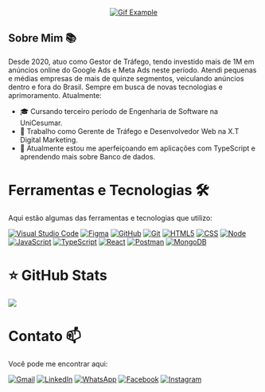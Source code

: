 <p align="center">
  <a href="https://camo.githubusercontent.com/b3ce8fcb16b1cd0ac29fd3772d599bc62587f919aeb0e00e88344ebfd54b569c/68747470733a2f2f692e696d6775722e636f6d2f4136625747466c2e676966">
    <img src="https://camo.githubusercontent.com/b3ce8fcb16b1cd0ac29fd3772d599bc62587f919aeb0e00e88344ebfd54b569c/68747470733a2f2f692e696d6775722e636f6d2f4136625747466c2e676966" alt="Gif Example">
  </a>
</p>

## Sobre Mim 📚

[](https://github.com/Icarolordes-dev/Icarolordes-dev#sobre-mim-)

Desde 2020, atuo como Gestor de Tráfego, tendo investido mais de 1M em anúncios online do Google Ads e Meta Ads neste período. Atendi pequenas e médias empresas de mais de quinze segmentos, veiculando anúncios dentro e fora do Brasil. Sempre em busca de novas tecnologias e aprimoramento. Atualmente:

- 🎓 Cursando terceiro período de Engenharia de Software na UniCesumar.
- 💼 Trabalho como Gerente de Tráfego e Desenvolvedor Web na X.T Digital Marketing.
- 🌱 Atualmente estou me aperfeiçoando em aplicações com TypeScript e aprendendo mais sobre Banco de dados.

# Ferramentas e Tecnologias 🛠️

[](https://github.com/Icarolordes-dev/Icarolordes-dev#ferramentas-e-tecnologias-%EF%B8%8F)

Aqui estão algumas das ferramentas e tecnologias que utilizo:

[![Visual Studio Code](https://camo.githubusercontent.com/e0da8f5240a86498f16767244eabe51079fe8626f13c479a43b4b64ac2ffa05e/68747470733a2f2f696d672e736869656c64732e696f2f62616467652f2d56697375616c25323053747564696f253230436f64652d3333333333333f7374796c653d666c6174266c6f676f3d76697375616c2d73747564696f2d636f6465266c6f676f436f6c6f723d303037414343)](https://camo.githubusercontent.com/e0da8f5240a86498f16767244eabe51079fe8626f13c479a43b4b64ac2ffa05e/68747470733a2f2f696d672e736869656c64732e696f2f62616467652f2d56697375616c25323053747564696f253230436f64652d3333333333333f7374796c653d666c6174266c6f676f3d76697375616c2d73747564696f2d636f6465266c6f676f436f6c6f723d303037414343) [![Figma](https://camo.githubusercontent.com/44a3d91809924f986cc6cb36feb8b0b6c31d4d3bde4b79888840a0e4bba3fe48/68747470733a2f2f696d672e736869656c64732e696f2f62616467652f2d4669676d612d3333333333333f7374796c653d666c6174266c6f676f3d6669676d61266c6f676f436f6c6f723d303037414343)](https://camo.githubusercontent.com/44a3d91809924f986cc6cb36feb8b0b6c31d4d3bde4b79888840a0e4bba3fe48/68747470733a2f2f696d672e736869656c64732e696f2f62616467652f2d4669676d612d3333333333333f7374796c653d666c6174266c6f676f3d6669676d61266c6f676f436f6c6f723d303037414343) [![GitHub](https://camo.githubusercontent.com/abbb966b6e9da13ae88304c28c53ea42a6ff948f9be2753445f008b0ad7e8f6d/68747470733a2f2f696d672e736869656c64732e696f2f62616467652f2d4769744875622d3333333333333f7374796c653d666c6174266c6f676f3d676974687562)](https://camo.githubusercontent.com/abbb966b6e9da13ae88304c28c53ea42a6ff948f9be2753445f008b0ad7e8f6d/68747470733a2f2f696d672e736869656c64732e696f2f62616467652f2d4769744875622d3333333333333f7374796c653d666c6174266c6f676f3d676974687562) [![Git](https://camo.githubusercontent.com/03ffb2569aad0ebb1f6cbf48a97bc02b46b3f93a6503e2f442f77877b0d91b5c/68747470733a2f2f696d672e736869656c64732e696f2f62616467652f2d4769742d3333333333333f7374796c653d666c6174266c6f676f3d676974)](https://camo.githubusercontent.com/03ffb2569aad0ebb1f6cbf48a97bc02b46b3f93a6503e2f442f77877b0d91b5c/68747470733a2f2f696d672e736869656c64732e696f2f62616467652f2d4769742d3333333333333f7374796c653d666c6174266c6f676f3d676974) [![HTML5](https://camo.githubusercontent.com/272d0761cd3bbac5e3cf14bb34cb474af265057dfa7f5af61efeeb9980eda12c/68747470733a2f2f696d672e736869656c64732e696f2f62616467652f2d48544d4c352d3333333333333f7374796c653d666c6174266c6f676f3d48544d4c35)](https://camo.githubusercontent.com/272d0761cd3bbac5e3cf14bb34cb474af265057dfa7f5af61efeeb9980eda12c/68747470733a2f2f696d672e736869656c64732e696f2f62616467652f2d48544d4c352d3333333333333f7374796c653d666c6174266c6f676f3d48544d4c35) [![CSS](https://camo.githubusercontent.com/7d87678018743408af4b8d38ace19b8006c324e67fd2d4800f2baec7ada3c418/68747470733a2f2f696d672e736869656c64732e696f2f62616467652f2d4353532d3333333333333f7374796c653d666c6174266c6f676f3d43535333266c6f676f436f6c6f723d313537324236)](https://camo.githubusercontent.com/7d87678018743408af4b8d38ace19b8006c324e67fd2d4800f2baec7ada3c418/68747470733a2f2f696d672e736869656c64732e696f2f62616467652f2d4353532d3333333333333f7374796c653d666c6174266c6f676f3d43535333266c6f676f436f6c6f723d313537324236) [![Node](https://camo.githubusercontent.com/62a847db75120ad782ac4c0d5d2c86476586fe127e3b9a355c38e5aa85623ae1/68747470733a2f2f696d672e736869656c64732e696f2f62616467652f2d4e6f64652e6a732d3333333333333f7374796c653d666c6174266c6f676f3d6e6f64652e6a73)](https://camo.githubusercontent.com/62a847db75120ad782ac4c0d5d2c86476586fe127e3b9a355c38e5aa85623ae1/68747470733a2f2f696d672e736869656c64732e696f2f62616467652f2d4e6f64652e6a732d3333333333333f7374796c653d666c6174266c6f676f3d6e6f64652e6a73) [![JavaScript](https://camo.githubusercontent.com/849a6060207020da1289e5e796ab5313646ae5cac8a6bee756d8d55f59efa19f/68747470733a2f2f696d672e736869656c64732e696f2f62616467652f2d4a6176615363726970742d3333333333333f7374796c653d666c6174266c6f676f3d6a617661736372697074)](https://camo.githubusercontent.com/849a6060207020da1289e5e796ab5313646ae5cac8a6bee756d8d55f59efa19f/68747470733a2f2f696d672e736869656c64732e696f2f62616467652f2d4a6176615363726970742d3333333333333f7374796c653d666c6174266c6f676f3d6a617661736372697074) [![TypeScript](https://camo.githubusercontent.com/42b617048b13a26569cfc73fc2829a019c365fc3b01a2ba08ca2793fd28cc0d9/68747470733a2f2f696d672e736869656c64732e696f2f62616467652f2d747970657363726970742d3333333333333f7374796c653d666c6174266c6f676f3d74797065736372697074)](https://camo.githubusercontent.com/42b617048b13a26569cfc73fc2829a019c365fc3b01a2ba08ca2793fd28cc0d9/68747470733a2f2f696d672e736869656c64732e696f2f62616467652f2d747970657363726970742d3333333333333f7374796c653d666c6174266c6f676f3d74797065736372697074) [![React](https://camo.githubusercontent.com/7c93bbc57eb6905b1ed71e40e206bfd9c36cbdcb400d2f9c5c4a3dbf9a188b42/68747470733a2f2f696d672e736869656c64732e696f2f62616467652f2d52656163742d3333333333333f7374796c653d666c6174266c6f676f3d7265616374)](https://camo.githubusercontent.com/7c93bbc57eb6905b1ed71e40e206bfd9c36cbdcb400d2f9c5c4a3dbf9a188b42/68747470733a2f2f696d672e736869656c64732e696f2f62616467652f2d52656163742d3333333333333f7374796c653d666c6174266c6f676f3d7265616374) [![Postman](https://camo.githubusercontent.com/5ab10d9a0250b69485fbbee21ad68a98d25f4f2dc7e7042650431da749ed4153/68747470733a2f2f696d672e736869656c64732e696f2f62616467652f2d506f73746d616e2d3333333333333f7374796c653d666c6174266c6f676f3d706f73746d616e)](https://camo.githubusercontent.com/5ab10d9a0250b69485fbbee21ad68a98d25f4f2dc7e7042650431da749ed4153/68747470733a2f2f696d672e736869656c64732e696f2f62616467652f2d506f73746d616e2d3333333333333f7374796c653d666c6174266c6f676f3d706f73746d616e) [![MongoDB](https://camo.githubusercontent.com/79e423d904d5f811ea83aaf3fe4091c6c325cc45eae862e5c01df3677561b896/68747470733a2f2f696d672e736869656c64732e696f2f62616467652f2d6d6f6e676f64622d3333333333333f7374796c653d666c6174266c6f676f3d6d6f6e676f6462)](https://camo.githubusercontent.com/79e423d904d5f811ea83aaf3fe4091c6c325cc45eae862e5c01df3677561b896/68747470733a2f2f696d672e736869656c64732e696f2f62616467652f2d6d6f6e676f64622d3333333333333f7374796c653d666c6174266c6f676f3d6d6f6e676f6462)  
  

# ⭐ GitHub Stats

[](https://awesome-github-stats.azurewebsites.net/user-stats/Icarolordes-dev?cardType=github&showIcons=false&preferLogin=false&Title=22DD1E&Ring=22DD1E&Border=22DD1E)

  
[![](https://camo.githubusercontent.com/db30510cab0982b084efaef55fe175cf83bf3dfcc159fdf2103a3e122b5285ca/68747470733a2f2f6769746875622d726561646d652d73746174732e76657263656c2e6170702f6170693f757365726e616d653d496361726f6c6f726465732d646576267468656d653d7675652673686f775f69636f6e733d74727565)](https://github.com//Icarolordes-dev "Perfil do Icaro")  
  
  

# Contato 📫

Você pode me encontrar aqui:

[![Gmail](https://camo.githubusercontent.com/073aa3fabb0e7638a1bd924684f7d2f169a0cf5e12ed59491c2e3a6894d156d2/68747470733a2f2f696d672e736869656c64732e696f2f62616467652f2d476d61696c2d4646303030303f7374796c653d666c61742d737175617265266c6162656c436f6c6f723d464630303030266c6f676f3d676d61696c266c6f676f436f6c6f723d7768697465266c696e6b3d6d61696c746f3a696361726f6c6c6f7264657340676d61696c2e636f6d)](https://github.com/Icarolordes-dev/Icarolordes-dev# "Gmail") [![LinkedIn](https://camo.githubusercontent.com/405b79dfa68fbef3f87335c95e8ed91e6803c9295c52bb799b2b68650bcbb26b/68747470733a2f2f696d672e736869656c64732e696f2f62616467652f2d4c696e6b6564696e2d3065373661383f7374796c653d666c61742d737175617265266c6f676f3d4c696e6b6564696e266c6f676f436f6c6f723d7768697465266c696e6b3d7777772e6c696e6b6564696e2e636f6d2f696e2f696361726f6c6f72646573)](https://github.com/Icarolordes-dev/Icarolordes-dev# "LinkedIn") [![WhatsApp](https://camo.githubusercontent.com/07598865e3615065ed4309f3ddb0ee3e4b61d1be2d747e40f3fe6edb596eac87/68747470733a2f2f696d672e736869656c64732e696f2f62616467652f2d57686174734170702d3235643336363f7374796c653d666c61742d737175617265266c6162656c436f6c6f723d323564333636266c6f676f3d7768617473617070266c6f676f436f6c6f723d7768697465266c696e6b3d4150492d444f2d5345552d5748415453415050)](https://github.com/Icarolordes-dev/Icarolordes-dev# "WhatsApp") [![Facebook](https://camo.githubusercontent.com/a7879c7efc60fc05833710fbd255441a2b66c7ee6d51a73becb7168f520e4200/68747470733a2f2f696d672e736869656c64732e696f2f62616467652f2d46616365626f6f6b2d3362353939383f7374796c653d666c61742d737175617265266c6162656c436f6c6f723d336235393938266c6f676f3d66616365626f6f6b266c6f676f436f6c6f723d7768697465266c696e6b3d68747470733a2f2f7777772e66616365626f6f6b2e636f6d2f70726f66696c652e7068703f69643d313030303838353032353331303530)](https://github.com/Icarolordes-dev/Icarolordes-dev# "Facebook") [![Instagram](https://camo.githubusercontent.com/32a4dbfe6d875921524cd9e770b5e7d961309eae796f9825a92655b5e2032f70/68747470733a2f2f696d672e736869656c64732e696f2f62616467652f2d496e7374616772616d2d4446303137343f7374796c653d666c61742d737175617265266c6162656c436f6c6f723d444630313734266c6f676f3d696e7374616772616d266c6f676f436f6c6f723d7768697465266c696e6b3d68747470733a2f2f7777772e696e7374616772616d2e636f6d2f696361726f6c6f726465732f)](https://github.com/Icarolordes-dev/Icarolordes-dev# "Instagram")

